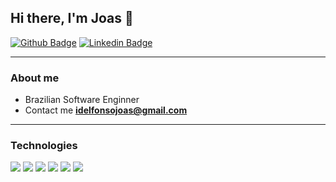 ## Hi there, I'm Joas 👋

[![Github Badge](https://img.shields.io/badge/-Github-000?style=flat-square&logo=Github&logoColor=white&link=https://github.com/joasnog)](https://github.com/joasnog)
[![Linkedin Badge](https://img.shields.io/badge/-LinkedIn-blue?style=flat-square&logo=Linkedin&logoColor=white&link=https://www.linkedin.com/in/joasnog/)](https://www.linkedin.com/in/joasnog) 

---
### About me

- Brazilian Software Enginner
- Contact me **idelfonsojoas@gmail.com** 

---
### Technologies
![](https://img.shields.io/badge/Dart-informational?style=flat&logo=dart&logoColor=white&color=323330)
![](https://img.shields.io/badge/Flutter-informational?style=flat&logo=flutter&logoColor=white&color=323330)
![](https://img.shields.io/badge/JavaScript-323330?style=flat&logo=javascript&logoColor=white&color=323330)
![](https://img.shields.io/badge/TypeScript-007ACC?style=flat&logo=javascript&logoColor=white&color=323330)
![](https://img.shields.io/badge/Firebase-informational?style=flat&logo=firebase&logoColor=white&color=323330)
![](https://img.shields.io/badge/PostgreSQL-316192?style=flat&logo=firebase&logoColor=white&color=323330)



